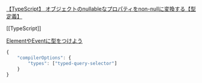 [【TypeScript】 オブジェクトのnullableなプロパティをnon-nullに変換する【型定義】](https://zenn.dev/kotaesaki/articles/f927aaff02d621)


[[TypeScript]]

[ElementやEventに型をつけよう](https://zenn.dev/sqer/articles/d9d51bbd4b410418cde3)


```js
{ 
	"compilerOptions": { 
		"types": ["typed-query-selector"]
	}
}
```